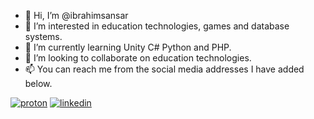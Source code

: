 - 👋 Hi, I’m @ibrahimsansar
- 👀 I’m interested in education technologies, games and database systems.
- 🌱 I’m currently learning Unity C# Python and PHP.
- 💞️ I’m looking to collaborate on education technologies.
- 📫 You can reach me from the social media addresses I have added below.

<!---
ibrahimsansar/ibrahimsansar is a ✨ special ✨ repository because its `README.md` (this file) appears on your GitHub profile.
You can click the Preview link to take a look at your changes.
--->
[![proton](https://img.shields.io/badge/protonmail-000000?style=for-the-badge&logo=ProtonMail&logoColor=white)](ibrahimsansar@protonmail.com)
[![linkedin](https://img.shields.io/badge/Linkedin-000000?style=for-the-badge&logo=Linkedin&logoColor=white)](https://tr.linkedin.com/in/ibrahimsansar)

